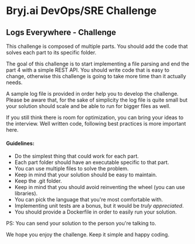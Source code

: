 # Bryj.ai DevOps/SRE Challenge

## Logs Everywhere - Challenge

This challenge is composed of multiple parts. You should add the code that solves each part to its specific folder.

The goal of this challenge is to start implementing a file parsing and end the part 4 with a simple REST API. You should
write code that is easy to change, otherwise this challenge is going to take more time than it actually needs. 

A sample log file is provided in order help you to develop the challenge. Please be aware that, for the sake of simplicity
the log file is quite small but your solution should scale and be able to run for bigger files as well.

If you still think there is room for optimization, you can bring your ideas to the interview. Well written code, 
following best practices is more important here. 

#### Guidelines:

* Do the simplest thing that could work for each part.
* Each part folder should have an executable specific to that part.
* You can use multiple files to solve the problem.
* Keep in mind that your solution should be easy to maintain.
* Keep the .git folder.
* Keep in mind that you should avoid reinventing the wheel (you can use libraries).
* You can pick the language that you're most comfortable with.
* Implementing unit tests are a bonus, but it would be _truly appreciated_.
* You should provide a Dockerfile in order to easily run your solution.

PS: You can send your solution to the person you're talking to.

We hope you enjoy the challenge. Keep it simple and happy coding.
